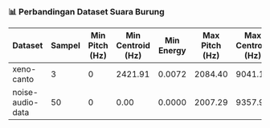 ### 📊 Perbandingan Dataset Suara Burung

| Dataset        | Sampel | Min Pitch (Hz) | Min Centroid (Hz) | Min Energy | Max Pitch (Hz) | Max Centroid (Hz) | Max Energy |
|----------------|--------|----------------|--------------------|------------|----------------|--------------------|------------|
| xeno-canto | 3      | 0              | 2421.91            | 0.0072     | 2084.40        | 9041.16            | 0.2002     |
| noise-audio-data | 50     | 0              | 0.00               | 0.0000     | 2007.29        | 9357.97            | 0.5451     |
